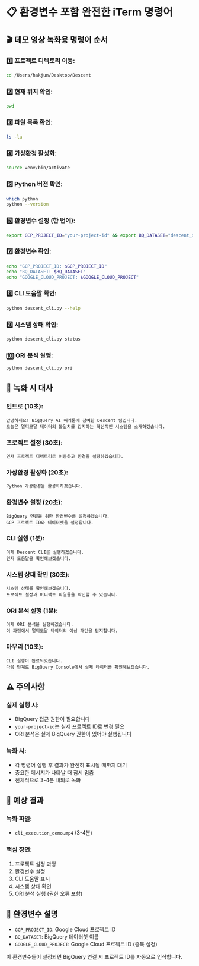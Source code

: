# 📋 환경변수 포함 완전한 iTerm 명령어

## 🎬 데모 영상 녹화용 명령어 순서

### 1️⃣ 프로젝트 디렉토리 이동:
```bash
cd /Users/hakjun/Desktop/Descent
```

### 2️⃣ 현재 위치 확인:
```bash
pwd
```

### 3️⃣ 파일 목록 확인:
```bash
ls -la
```

### 4️⃣ 가상환경 활성화:
```bash
source venv/bin/activate
```

### 5️⃣ Python 버전 확인:
```bash
which python
python --version
```

### 6️⃣ 환경변수 설정 (한 번에):
```bash
export GCP_PROJECT_ID="your-project-id" && export BQ_DATASET="descent_demo" && export GOOGLE_CLOUD_PROJECT="your-project-id"
```

### 7️⃣ 환경변수 확인:
```bash
echo "GCP_PROJECT_ID: $GCP_PROJECT_ID"
echo "BQ_DATASET: $BQ_DATASET"
echo "GOOGLE_CLOUD_PROJECT: $GOOGLE_CLOUD_PROJECT"
```

### 8️⃣ CLI 도움말 확인:
```bash
python descent_cli.py --help
```

### 9️⃣ 시스템 상태 확인:
```bash
python descent_cli.py status
```

### 🔟 ORI 분석 실행:
```bash
python descent_cli.py ori
```

## 🎥 녹화 시 대사

### 인트로 (10초):
```
안녕하세요! BigQuery AI 해커톤에 참여한 Descent 팀입니다.
오늘은 멀티모달 데이터의 불일치를 감지하는 혁신적인 시스템을 소개하겠습니다.
```

### 프로젝트 설정 (30초):
```
먼저 프로젝트 디렉토리로 이동하고 환경을 설정하겠습니다.
```

### 가상환경 활성화 (20초):
```
Python 가상환경을 활성화하겠습니다.
```

### 환경변수 설정 (20초):
```
BigQuery 연결을 위한 환경변수를 설정하겠습니다.
GCP 프로젝트 ID와 데이터셋을 설정합니다.
```

### CLI 실행 (1분):
```
이제 Descent CLI를 실행하겠습니다.
먼저 도움말을 확인해보겠습니다.
```

### 시스템 상태 확인 (30초):
```
시스템 상태를 확인해보겠습니다.
프로젝트 설정과 아티팩트 파일들을 확인할 수 있습니다.
```

### ORI 분석 실행 (1분):
```
이제 ORI 분석을 실행하겠습니다.
이 과정에서 멀티모달 데이터의 이상 패턴을 탐지합니다.
```

### 마무리 (10초):
```
CLI 실행이 완료되었습니다.
다음 단계로 BigQuery Console에서 실제 데이터를 확인해보겠습니다.
```

## ⚠️ 주의사항

### 실제 실행 시:
- BigQuery 접근 권한이 필요합니다
- `your-project-id`는 실제 프로젝트 ID로 변경 필요
- ORI 분석은 실제 BigQuery 권한이 있어야 실행됩니다

### 녹화 시:
- 각 명령어 실행 후 결과가 완전히 표시될 때까지 대기
- 중요한 메시지가 나타날 때 잠시 멈춤
- 전체적으로 3-4분 내외로 녹화

## 📁 예상 결과

### 녹화 파일:
- `cli_execution_demo.mp4` (3-4분)

### 핵심 장면:
1. 프로젝트 설정 과정
2. 환경변수 설정
3. CLI 도움말 표시
4. 시스템 상태 확인
5. ORI 분석 실행 (권한 오류 포함)

## 🔧 환경변수 설명

- `GCP_PROJECT_ID`: Google Cloud 프로젝트 ID
- `BQ_DATASET`: BigQuery 데이터셋 이름
- `GOOGLE_CLOUD_PROJECT`: Google Cloud 프로젝트 ID (중복 설정)

이 환경변수들이 설정되면 BigQuery 연결 시 프로젝트 ID를 자동으로 인식합니다.
